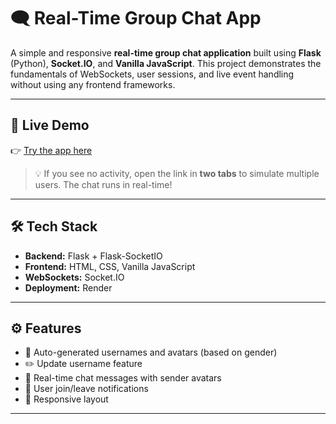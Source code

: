 # 🗨️ Real-Time Group Chat App

A simple and responsive **real-time group chat application** built using **Flask** (Python), **Socket.IO**, and **Vanilla JavaScript**. This project demonstrates the fundamentals of WebSockets, user sessions, and live event handling without using any frontend frameworks.

---

## 🚀 Live Demo

👉 [Try the app here](https://groupchat-ai-t0rs.onrender.com)

> 💡 If you see no activity, open the link in **two tabs** to simulate multiple users. The chat runs in real-time!

---

## 🛠️ Tech Stack

- **Backend:** Flask + Flask-SocketIO
- **Frontend:** HTML, CSS, Vanilla JavaScript
- **WebSockets:** Socket.IO
- **Deployment:** Render

---

## ⚙️ Features

- 🧑 Auto-generated usernames and avatars (based on gender)
- ✏️ Update username feature
- 💬 Real-time chat messages with sender avatars
- 🚪 User join/leave notifications
- 📱 Responsive layout

---